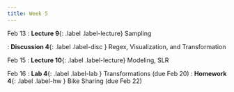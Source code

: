 ```yaml
---
title: Week 5
---
```


Feb 13
: **Lecture 9**{: .label .label-lecture} Sampling

: **Discussion 4**{: .label .label-disc } Regex, Visualization, and Transformation

Feb 15
: **Lecture 10**{: .label .label-lecture} Modeling, SLR


Feb 16
: **Lab 4**{: .label .label-lab } Transformations (due Feb 20)
: **Homework 4**{: .label .label-hw } Bike Sharing (due Feb 22)
